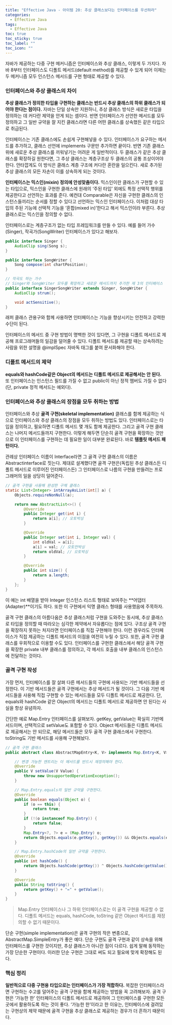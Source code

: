```yaml
---
title: "Effective Java - 아이템 20: 추상 클래스보다는 인터페이스를 우선하라"
categories:
  - Effective Java
tags:
  - Effective Java
toc: true
toc_sticky: true
toc_label: ""
toc_icon: ""
---
```


자바가 제공하는 다중 구현 메커니즘은 인터페이스와 추상 클래스, 이렇게 두 가지다. 자바 8부터 인터페이스도 디폴트 메서드(default method)를 제공할 수 있게 되어 이제는 두 메커니즘 모두 인스턴스 메서드를 구현 형태로 제공할 수 있다.

### 인터페이스와 추상 클래스의 차이

**추상 클래스가 정의한 타입을 구현하는 클래스는 반드시 추상 클래스의 하위 클래스가 되어야 한다는 점이다.** 자바는 단일 상속만 지원하니, 추상 클래스 방식은 새로운 타입을 정의하는 데 커다란 제약을 안게 되는 셈이다.
반면 인터페이스가 선언한 메서드를 모두 정의하고 그 일반 규약을 잘 지킨 클래스라면 다른 어떤 클래스를 상속했든 같은 타입으로 취급된다.

인터페이스는 기존 클래스에도 손쉽게 구현해넣을 수 있다. 인터페이스가 요구하는 메서드를 추가하고, 클래스 선언에 implements 구문만 추가하면 끝이다. 반면 기존 클래스 위에 새로운 추상 클래스를 끼워넣기는
어려운 게 일반적이다. 두 클래스가 같은 추상 클래스를 확장하길 원한다면, 그 추상 클래스는 계층구조상 두 클래스의 공통 조상이어야 한다. 안타깝게도 이 방식은 클래스 계층 구조에 커다란 혼란을 일으킨다. 새로
추가된 추상 클래스의 모든 자손이 이를 상속하게 되는 것이다.

**인터페이스는 믹스인(mixin) 정의에 안성맞춤이다.** 믹스인이란 클래스가 구현할 수 있는 타입으로, 믹스인을 구현한 클래스에 원래의 ‘주된 타입’ 외에도 특정 선택적 행위를 제공한다고 선언하는 효과를 준다. 예컨대
Comparable은 자신을 구현한 클래스의 인스턴스들끼리는 순서를 정할 수 있다고 선언하는 믹스인 인터페이스다. 이처럼 대상 타입의 주된 기능에 선택적 기능을 ‘혼합(mixed in)’한다고 해서 믹스인이라 부른다. 추상 클래스로는 믹스인을 정의할 수 없다.

인터페이스로는 계층구조가 없는 타입 프레임워크를 만들 수 있다. 예를 들어 가수(Singer), 작곡가(SongWriter) 인터페이스가 있다고 해보자.

```java
public interface Singer {
    AudioClip sing(Song s);
}

public interface SongWriter {
    Song compose(int chartPosition);
}

// 작곡도 하는 가수
// Singer와 SongWriter 모두를 확장하고 새로운 메서드까지 추가한 제 3의 인터페이스
public interface SingerSongWriter extends Singer, SongWriter {
    AudioClip strum();

    void actSensitive();
}
```

래퍼 클래스 관용구와 함께 사용하면 인터페이스는 기능을 향상시키는 안전하고 강력한 수단이 된다.

인터페이스의 메서드 중 구현 방법이 명백한 것이 있다면, 그 구현을 디폴트 메서드로 제공해 프로그래머들의 일감을 덜어줄 수 있다. 디폴트 메서드를 제공할 때는 상속하려는 사람을 위한 설명을 @implSpec 자바독
태그를 붙여 문서화해야 한다.

### 디폴트 메서드의 제약

**equals와 hashCode같은 Object의 메서드는 디폴트 메서드로 제공해서는 안 된다.** 또 인터페이스는 인스턴스 필드를 가질 수 없고 public이 아닌 정적 멤버도 가질 수 없다(단, private 정적 메서드는 예외다).

### 인터페이스와 추상 클래스의 장점을 모두 취하는 방법

인터페이스와 추상 **골격 구현(skeletal implementation)** 클래스를 함께 제공하는 식으로 인터페이스와 추상 클래스의 장점을 모두 취하는 방법도 있다. 인터페이스로는 타입을 정의하고, 필요하면 디폴트
메서드 몇 개도 함께 제공한다. 그리고 골격 구현 클래스는 나머지 메서드들까지 구현한다. 이렇게 해두면 단순히 골격 구현을 확장하는 것만으로 이 인터페이스를 구현하는 데 필요한 일이 대부분 완료된다. 바로 **템플릿 메서드 패턴이다.**

관례상 인터페이스 이름이 Interface라면 그 골격 구현 클래스의 이름은 Abstractinterface로 짓는다. 제대로 설계했다면 골격 구현은(독립된 추상 클래스든 디폴트 메서드로 이루어진 인터페이스든) 그
인터페이스로 나름의 구현을 만들려는 프로그래머의 일을 상당히 덜어준다.

```java
// 골격 구현을 사용해 완성한 구체 클래스
static List<Integer> intArrayAsList(int[] a) {
    Objects.requireNonNull(a);

    return new AbstractList<>() {
        @Override
        public Integer get(int i) {
            return a[i]; // 오토박싱
        }

        @Override
        public Integer set(int i, Integer val) {
            int oldVal = a[i];
            a[i] = val; // 오토언박싱
            return oldVal; // 오토박싱
        }

        @Override
        public int size() {
            return a.length;
        }
    };
}
```

이 예는 int 배열을 받아 Integer 인스턴스 리스트 형태로 보여주는 **어댑터(Adapter)**이기도 하다. 또한 이 구현에서 익명 클래스 형태를 사용했음에 주목하자.

골격 구현 클래스의 아름다움은 추상 클래스처럼 구현을 도와주는 동시에, 추상 클래스로 타입을 정의할 때 따라오는 심각한 제약에서 자유롭다는 점에 있다. 구조상 골격 구현을 확장하지 못하는 처지라면 인터페이스를 직접
구현해야 한다. 이런 경우라도 인터페이스가 직접 제공하는 디폴트 메서드의 이점을 여전히 누릴 수 있다. 또한, 골격 구현 클래스를 우회적으로 이용할 수도 있다. 인터페이스를 구현한 클래스에서 해당 골격 구현을
확장한 private 내부 클래스를 정의하고, 각 메서드 호출을 내부 클래스의 인스턴스에 전달하는 것이다.

### 골격 구현 작성

가장 먼저, 인터페이스를 잘 살펴 다른 메서드들의 구현에 사용되는 기반 메서드들을 선정한다. 이 기반 메서드들은 골격 구현에서는 추상 메서드가 될 것이다. 그 다음 기반 메서드들을 사용해 직접 구현할 수 있는
메서드들을 모두 디폴트 메서드로 제공한다. 단, equals와 hashCode 같은 Object의 메서드는 디폴트 메서드로 제공하면 안 된다는 사실을 항상 유념하자.

간단한 예로 Map.Entry 인터페이스를 살펴보자. getKey, getValue는 확실히 기반메서드이며, 선택적으로 setValue도 포함할 수 있다. Object 메서드들은 디폴트 메서드로 제공해서는 안
되므로, 해당 메서드들은 모두 골격 구현 클래스에서 구현한다. toString도 기반 메서드를 사용해 구현해놨다.

```java
// 골격 구현 클래스
public abstract class AbstractMapEntry<K, V> implements Map.Entry<K, V> {

    // 변경 가능한 엔트리는 이 메서드를 반드시 재정의해야 한다.
    @Override
    public V setValue(V Value) {
        throw new UnsupportedOperationException();
    }

    // Map.Entry.equals의 일반 규약을 구현한다.
    @Override
    public boolean equals(Object o) {
        if (o == this) {
            return true;
        }
        if (!(o instanceof Map.Entry)) {
            return false;
        }
        Map.Entry<?, ?> e = (Map.Entry) o;
        return Objects.equals(e.getKey(), getKey()) && Objects.equals(e.getValue(), getValue());
    }

    // Map.Entry.hashCode의 일반 규약을 구현한다.
    @Override
    public int hashCode() {
        return Objects.hashCode(getKey()) ^ Objects.hashCode(getValue());
    }

    @Override
    public String toString() {
        return getKey() + "=" + getValue();
    }
}
```
>Map.Entry 인터페이스나 그 하위 인터페이스로는 이 골격 구현을 제공할 수 없다. 디폴트 메서드는 equals, hashCode, toString 같은 Object 메서드를 재정의할 수 없기 때문이다.

단순 구현(simple implementation)은 골격 구현의 작은 변종으로, AbstractMap.SimpleEntry가 좋은 예다. 단순 구현도 골격 구현과 같이 상속을 위해 인터페이스를 구현한 것이지만,
추상 클래스가 아니란 점이 다르다. 쉽게 말해 동작하는 가장 단순한 구현이다. 이러한 단순 구현은 그대로 써도 되고 필요에 맞게 확장해도 된다.

### 핵심 정리

**일반적으로 다중 구현용 타입으로는 인터페이스가 가장 적합하다.** 복잡한 인터페이스라면 구현하는 수고를 덜어주는 골격 구현을 함께 제공하는 방법을 꼭 고려해보자. 골격 구현은 ‘가능한 한’ 인터페이스의 디폴트 메서드로
제공하여 그 인터페이스를 구현한 모든 곳에서 활용하도록 하는 것이 좋다. ‘가능한 한’이라고 한 이유는, 인터페이스에 걸려있는 구현상의 제약 때문에 골격 구현을 추상 클래스로 제공하는 경우가 더 흔하기 때문이다.

